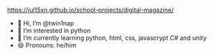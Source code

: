 https://jul15xn.github.io/school-projects/digital-magazine/


- 👋 Hi, I’m @twin1nap
- 👀 I’m interested in python
- 🌱 I’m currently learning python, html, css, javascrypt C# and unity
- 😄 Pronouns: he/him

<!---
twin1nap/twin1nap is a ✨ special ✨ repository because its `README.md` (this file) appears on your GitHub profile.
You can click the Preview link to take a look at your changes.
--->
